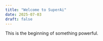 ```yaml
---
title: "Welcome to SuperAi"
date: 2025-07-03
draft: false
---
```


This is the beginning of something powerful.
